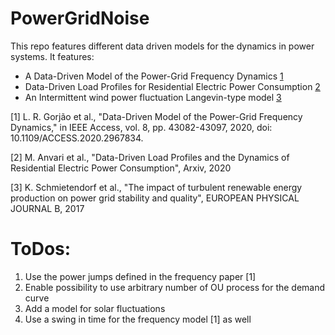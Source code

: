 # PowerGridNoise

This repo features different data driven models for the dynamics in power systems.
It features: 
- A Data-Driven Model of the Power-Grid Frequency Dynamics [1](https://ieeexplore.ieee.org/document/8963682) 
- Data-Driven Load Profiles for Residential Electric Power Consumption [2](https://arxiv.org/pdf/2009.09287.pdf)
- An Intermittent wind power fluctuation Langevin-type model [3](https://link.springer.com/article/10.1140/epjb/e2017-80352-8)

[1] L. R. Gorjão et al., "Data-Driven Model of the Power-Grid Frequency Dynamics," in IEEE Access, vol. 8, pp. 43082-43097, 2020, doi: 10.1109/ACCESS.2020.2967834.

[2] M. Anvari et al., "Data-Driven Load Profiles and the Dynamics of Residential Electric Power Consumption", Arxiv, 2020

[3] K. Schmietendorf et al., "The impact of turbulent renewable energy production on power grid stability and quality", EUROPEAN PHYSICAL JOURNAL B, 2017

# ToDos:
1. Use the power jumps defined in the frequency paper [1]
2. Enable possibility to use arbitrary number of OU process for the demand curve
3. Add a model for solar fluctuations
4. Use a swing in time for the frequency model [1] as well